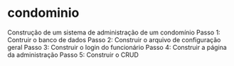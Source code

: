 # condominio
 Construção de um sistema de administração de um condomínio
Passo 1: Contruir o banco de dados
Passo 2: Construir o arquivo de configuração geral
Passo 3: Construir o login do funcionário
Passo 4: Construir a página da administração
Passo 5: Construir o CRUD
